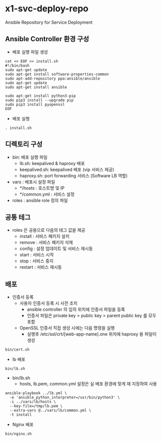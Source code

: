 # x1-svc-deploy-repo
Ansible Repository for Service Deployment

## Ansible Controller 환경 구성
- 배포 실행 파일 생성
```
cat << EOF >> install.sh
#!/bin/bash
sudo apt-get update
sudo apt-get install software-properties-common
sudo apt-add-repository ppa:ansible/ansible
sudo apt-get update
sudo apt-get install ansible

sudo apt-get install python3-pip
sudo pip3 install --upgrade pip
sudo pip3 install pyopenssl
EOF
```
- 배포 실행 
```
. install.sh
```
## 디렉토리 구성
- bin: 배포 실행 파일
  - lb.sh: keepalived & haproxy 배포
  - keepalived.sh: keepalived 배포 (vip 서비스 제공)
  - haproxy.sh: port forwarding 서비스 (Software LB 역할)
- vars : 배포시 설정 파일
  - */hosts : 호스트명 및 IP
  - */common.yml : 서비스 설정
- roles : ansible role 정의 파일

## 공통 테그
- roles 은 공용으로 다음의 테그 값을 제공
  - install : 서비스 패키지 설치
  - remove : 서비스 패키지 삭제
  - config : 설정 업데이트 및 서비스 재시동
  - start : 서비스 시작
  - stop : 서비스 중지
  - restart : 서비스 재시동
  
## 배포
- 인증서 등록
  - 사용자 인증서 등록 시 사전 조치
    - ansible controller 의 임의 위치에 인증서 파일을 등록
    - 인증서 파일은 private key > public key > parent public key 를 모두 포함
  - OpenSSL 인증서 직접 생성 시에는 다음 명령을 실행
    - 실행후 /etc/ssl/crt/[web-app-name].one 위치에 haproxy 용 파일이 생성
```
bin/cert.sh
```
- lb 배포
```
bin/lb.sh
```
- bin/lb.sh 
  - hosts, lb.pem, common.yml 설정은 실 배포 환경에 맞게 재 지정하여 사용
```
ansible-playbook ../lb.yml \
  -e 'ansible_python_interpreter=/usr/bin/python3' \
  -i ../vars/lb/hosts \
  --key-file=/tmp/lb.pem \
  --extra-vars @../vars/lb/common.yml \
  -t install
```
- Nginx 배포
```
bin/nginx.sh
```

